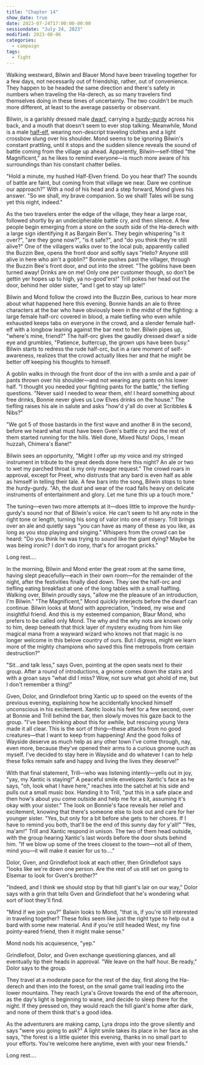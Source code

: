 ```yaml
---
title: "Chapter 14"
show_date: true
date: 2023-07-24T17:00:00-00:00
sessiondate: "July 24, 2023"
modified: 2023-08-06
categories:
  - campaign
tags:
  - fight
---
```


Walking westward, Bilwin and Blauer Mond have been traveling together for a few days, not
necessarily out of friendship, rather, out of convenience. They happen to be headed the same
direction and there's safety in numbers when traveling the Ha-derech, as so many travelers
find themselves doing in these times of uncertainty. The two couldn't be much more different,
at least to the average passerby or observant. 

Bilwin, is a garishly dressed male [dwarf](https://www.dndbeyond.com/races/13-dwarf), carrying
a [hurdy-gurdy](https://en.wikipedia.org/wiki/Hurdy-gurdy) across his back, and a mouth
that doesn't seem to ever stop talking. Meanwhile, Mond is a male [half-elf](https://www.dndbeyond.com/races/20-half-elf),
wearing non-descript traveling clothes and a light crossbow slung over his shoulder. Mond
seems to be ignoring Bilwin's constant prattling, until it stops and the sudden silence
reveals the sound of battle coming from the village up ahead. Apparently, Bilwin—self-titled
"the Magnificent," as he likes to remind everyone—is much more aware of his surroundings than
his constant chatter belies.

"Hold a minute, my hushed Half-Elven friend. Do you hear that? The sounds of battle are faint, but
coming from that village we near. Dare we continue our approach?" With a nod of his head
and a step forward, Mond gives his answer. "So we shall, my brave companion. So we shall! Tales
will be sung yet this night, indeed."

As the two travelers enter the edge of the village, they hear a large roar, followed shortly by
an undecipherable battle cry, and then silence. A few people begin emerging from a store on the
south side of the Ha-derech with a large sign identifying it as Bargain Ben's. They begin
whispering "is it over?", "are they gone now?", "is it safe?", and "do you think they're still
alive?" One of the villagers walks over to the local pub, apparently called the Buzzin Bee,
opens the front door and softly says "Hello? Anyone still alive in here who ain't a goblin?"
Bonnie pushes past the villager, through the Buzzin Bee's front door, and out into the street.
"The goblins have been turned away! Drinks are on me! Only one per customer though, so don't be
gettin yer hopes up to high, ya no-good'ers!" Trill pokes her head out the door, behind her older
sister, "and I get to stay up late!"

Bilwin and Mond follow the crowd into the Buzzin Bee, curious to hear more about what happened
here this evening. Bonnie hands an ale to three characters at the bar who have obviously been
in the midst of the fighting: a large female half-orc covered in blood, a male tiefling who even while
exhausted keeps tabs on everyone in the crowd, and a slender female half-elf with a
longbow leaning against the bar next to her. Bilwin pipes up, "where's mine, friend?" The half-orc gives
the gaudily dressed dwarf a side eye and grumbles, "Patience, buttercup, the grown ups have been busy."
Bilwin starts to redress the rude half-orc, but in a rare moment of self-awareness, realizes that the
crowd actually likes her and that he might be better off keeping his thoughts to himself.

A goblin walks in through the front door of the inn with a smile and a pair of pants thrown over
his shoulder—and not wearing any pants on his lower half. "I thought you needed your fighting pants
for the battle," the tiefling questions. "Never said I needed to wear them, eh! I heard something
about free drinks, Bonnie never gives us Low Elves drinks on the house." The tiefling raises his ale
in salute and asks "how'd y'all do over at Scribbles & Nibs?" 

"We got 5 of those bastards in the first wave and another 8 in the second, before we heard
what must have been Gven's battle cry and the rest of them started running for the hills. Well
done, Mixed Nuts! Oops, I mean huzzah, Chimera's Bane!"

Bilwin sees an opportunity, "Might I offer up my voice and my stringed instrument in tribute to the
great deeds done here this night? An ale or two to wet my parched throat is my only meager request."
The crowd roars in approval, except for Preet, who distrusts that any bard is even half as able as himself
in telling their tale. A few bars into the song, Bilwin stops to tune the hurdy-gurdy. "Ah, the dust
and wear of the road falls heavy on delicate instruments of entertainment and glory. Let me tune this
up a touch more."

The tuning—even two more attempts at it—does little to improve the hurdy-gurdy's sound nor that of Bilwin's
voice. He can't seem to hit any note in the right tone or length, turning his song of valor into one
of misery. Trill brings over an ale and quietly says "you can have as many of these as you like, as long
as you stop playing and singing." Whispers from the crowd can be heard: "Do you think he was trying
to sound like the giant dying? Maybe he was being ironic? I don't do irony, that's for arrogant pricks."

Long rest....

In the morning, Bilwin and Mond enter the great room at the same time, having slept peacefully—each in
their own room—for the remainder of the night, after the festivities finally died down. They see the
half-orc and tiefling eating breakfast at one of the long tables with a small halfling. Walking over,
Bilwin proudly says, "allow me the pleasure of an introduction, I'm Bilwin." "The Magnificent," Mond
quickly interjects before the dwarf can continue. Bilwin looks at Mond with appreciation, "indeed, my
wise and insightful friend. And this is my esteemed companion, Blaur Mond, who prefers to be called only
Mond. The why and the why nots are known only to him, deep beneath that thick layer of mystery exuding
from him like magical mana from a wayward wizard who knows not that magic is no longer welcome in this
belove country of ours. But I digress, might we learn more of the mighty champions who saved this fine
metropolis from certain destruction?"

"Sit...and talk less," says Gven, pointing at the open seats next to their group. After a round of
introductions, a gnome comes down the stairs and with a groan says "what did I miss? Wow, not sure what
got ahold of me, but I don't remember a thing!"

Gven, Dolor, and Grindlefoot bring Xantic up to speed on the events of the previous evening, explaining
how he accidentally knocked himself unconscious in his excitement. Xantic looks his feet for a few second,
over at Bonnie and Trill behind the bar, then slowly moves his gaze back to the group. "I've been thinking
about this for awhile, but rescuing young Vera made it all clear. This is the sort of thing—these attacks
from no good creatures—that I want to keep from happening! And the good folks of Wayside deserve as much
help as any other town I've come through, nay, even more, because they've opened their arms to a curious
gnome such as myself. I've decided to stay here in Wayside and do whatever I can to help these folks
remain safe and happy and living the lives they deserve!"

With that final statement, Trill—who was listening intently—yells out in joy, "yay, my Xantic is staying!"
A peaceful smile envelopes Xantic's face as he says, "oh, look what I have here," reaches into the
satchel at his side and pulls out a small music box. Handing it to Trill, "put this in a safe place and
then how's about you come outside and help me for a bit, assuming it's okay with your sister." The look
on Bonnie's face reveals her relief and excitement, knowing that there's someone else to look out and
care for her younger sister. "Yes, but only for a bit before she gets to her chores. If I have to remind
you both, that'll be the end of this sunny day for y'all!" "Yes, ma'am!" Trill and Xantic respond in unison.
The two of them head outside, with the group hearing Xantic's last words before the door shuts behind him.
"If we blow up some of the trees closest to the town—not all of them, mind you—it will make it easier for
us to...."

Dolor, Gven, and Grindlefoot look at each other, then Grindlefoot says "looks like we're down one person.
Are the rest of us still set on going to Elsemar to look for Gven's brother?" 

"Indeed, and I think we should stop by that hill giant's lair on our way," Dolor says with a grin that
tells Gven and Grindlefoot that he's wondering what sort of loot they'll find.

"Mind if we join you?" Balwin looks to Mond, "that is, if you're still interested in traveling together?
These folks seem like just the right type to help out a bard with some new material. And if you're still
headed West, my fine pointy-eared friend, then it might make sense."

Mond nods his acquiesence, "yep."

Grindlefoot, Dolor, and Gven exchange questioning glances, and all eventually tip their heads in approval.
"We leave on the half hour. Be ready," Dolor says to the group.

They travel at a moderate pace for the rest of the day, first along the Ha-derech and then into the forest,
on the small game trail leading into the lower mountains. They reach Lyra's Grove towards the end of the
afternoon, as the day's light is beginning to wane, and decide to sleep there for the night. If they pressed
on, they would reach the hill giant's home after dark, and none of them think that's a good idea.

As the adventurers are making camp, Lyra drops into the grove silently and says "were you going to ask?" A
light smile takes its place in her face as she says, "the forest is a little quieter this evening, thanks
in no small part to your efforts. You're welcome here anytime, even with your new friends."

Long rest....


<!-- em dash: — | kebyoard shortcut = Option + Shift + Dash (-) -->

